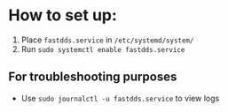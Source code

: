 # How to set up:

1. Place `fastdds.service` in `/etc/systemd/system/`
2. Run `sudo systemctl enable fastdds.service` 

## For troubleshooting purposes

- Use `sudo journalctl -u fastdds.service` to view logs
